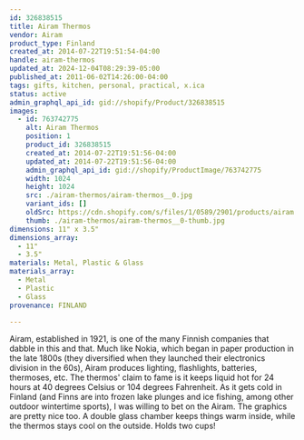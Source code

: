 ```yaml
---
id: 326838515
title: Airam Thermos
vendor: Airam
product_type: Finland
created_at: 2014-07-22T19:51:54-04:00
handle: airam-thermos
updated_at: 2024-12-04T08:29:39-05:00
published_at: 2011-06-02T14:26:00-04:00
tags: gifts, kitchen, personal, practical, x.ica
status: active
admin_graphql_api_id: gid://shopify/Product/326838515
images:
  - id: 763742775
    alt: Airam Thermos
    position: 1
    product_id: 326838515
    created_at: 2014-07-22T19:51:56-04:00
    updated_at: 2014-07-22T19:51:56-04:00
    admin_graphql_api_id: gid://shopify/ProductImage/763742775
    width: 1024
    height: 1024
    src: ./airam-thermos/airam-thermos__0.jpg
    variant_ids: []
    oldSrc: https://cdn.shopify.com/s/files/1/0589/2901/products/airam.jpeg?v=1406073116
    thumb: ./airam-thermos/airam-thermos__0-thumb.jpg
dimensions: 11" x 3.5"
dimensions_array:
  - 11"
  - 3.5"
materials: Metal, Plastic & Glass
materials_array:
  - Metal
  - Plastic
  - Glass
provenance: FINLAND

---
```


Airam, established in 1921, is one of the many Finnish companies that dabble in this and that. Much like Nokia, which began in paper production in the late 1800s (they diversified when they launched their electronics division in the 60s), Airam produces lighting, flashlights, batteries, thermoses, etc. The thermos' claim to fame is it keeps liquid hot for 24 hours at 40 degrees Celsius or 104 degrees Fahrenheit. As it gets cold in Finland (and Finns are into frozen lake plunges and ice fishing, among other outdoor wintertime sports), I was willing to bet on the Airam. The graphics are pretty nice too. A double glass chamber keeps things warm inside, while the thermos stays cool on the outside. Holds two cups!